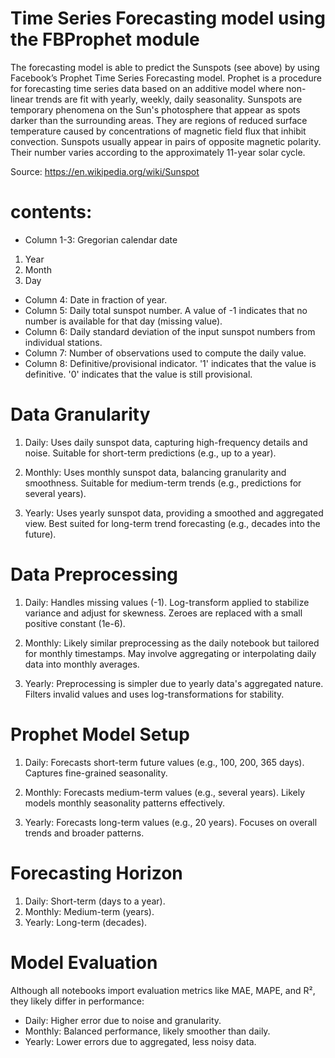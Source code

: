 # Time Series Forecasting model using the FBProphet module

The forecasting model is able to predict the Sunspots (see above) by using Facebook’s Prophet Time
Series Forecasting model. Prophet is a procedure for forecasting time series data based on an additive model
where non-linear trends are fit with yearly, weekly, daily seasonality. Sunspots are temporary phenomena on the
Sun's photosphere that appear as spots darker than the surrounding areas. They are regions of reduced surface
temperature caused by concentrations of magnetic field flux that inhibit convection. Sunspots usually appear in
pairs of opposite magnetic polarity. Their number varies according to the approximately 11-year solar cycle.

Source: https://en.wikipedia.org/wiki/Sunspot

# contents:

* Column 1-3: Gregorian calendar date
1) Year
2) Month
3) Day
* Column 4: Date in fraction of year.
* Column 5: Daily total sunspot number. A value of -1 indicates that no number is available for that day (missing value).
* Column 6: Daily standard deviation of the input sunspot numbers from individual stations.
* Column 7: Number of observations used to compute the daily value.
* Column 8: Definitive/provisional indicator. '1' indicates that the value is definitive. '0' indicates that the value is still provisional.

# Data Granularity
1) Daily:
Uses daily sunspot data, capturing high-frequency details and noise.
Suitable for short-term predictions (e.g., up to a year).

2) Monthly:
Uses monthly sunspot data, balancing granularity and smoothness.
Suitable for medium-term trends (e.g., predictions for several years).

3) Yearly:
Uses yearly sunspot data, providing a smoothed and aggregated view.
Best suited for long-term trend forecasting (e.g., decades into the future).

# Data Preprocessing
1) Daily:
Handles missing values (-1).
Log-transform applied to stabilize variance and adjust for skewness.
Zeroes are replaced with a small positive constant (1e-6).

2) Monthly:
Likely similar preprocessing as the daily notebook but tailored for monthly timestamps.
May involve aggregating or interpolating daily data into monthly averages.

3) Yearly:
Preprocessing is simpler due to yearly data's aggregated nature.
Filters invalid values and uses log-transformations for stability.

# Prophet Model Setup
1) Daily:
Forecasts short-term future values (e.g., 100, 200, 365 days).
Captures fine-grained seasonality.

2) Monthly:
Forecasts medium-term values (e.g., several years).
Likely models monthly seasonality patterns effectively.

3) Yearly:
Forecasts long-term values (e.g., 20 years).
Focuses on overall trends and broader patterns.

# Forecasting Horizon
1) Daily: Short-term (days to a year).
2) Monthly: Medium-term (years).
3) Yearly: Long-term (decades).

# Model Evaluation
Although all notebooks import evaluation metrics like MAE, MAPE, and R², they likely differ in performance:

* Daily: Higher error due to noise and granularity.
* Monthly: Balanced performance, likely smoother than daily.
* Yearly: Lower errors due to aggregated, less noisy data.
